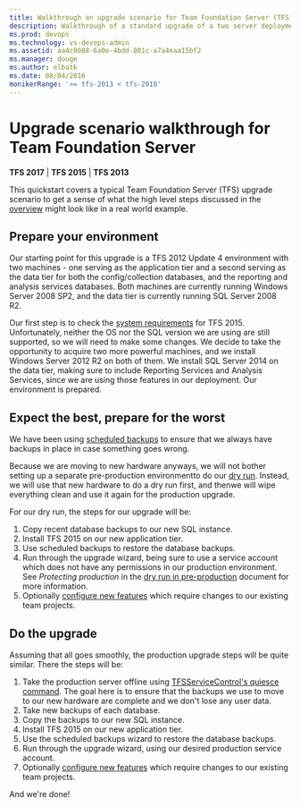 ```yaml
---
title: Walkthrough an upgrade scenario for Team Foundation Server (TFS)
description: Walkthrough of a standard upgrade of a two server deployment from TFS 2012 to TFS 2015.
ms.prod: devops
ms.technology: vs-devops-admin
ms.assetid: aa4c0088-6a0e-4bdd-801c-a7a4eaa15bf2
ms.manager: douge
ms.author: elbatk
ms.date: 08/04/2016
monikerRange: '>= tfs-2013 < tfs-2018'
---
```




# Upgrade scenario walkthrough for Team Foundation Server

**TFS 2017** | **TFS 2015** | **TFS 2013**

This quickstart covers a typical Team Foundation Server (TFS) upgrade scenario to get a sense of what the high level steps discussed in the [overview](../../accounts/account-management.md) might look like in a real world example.

## Prepare your environment

Our starting point for this upgrade is a TFS 2012 Update 4 environment with two machines - one serving as the application tier and a second serving as the data tier for both the config/collection databases, and the reporting and analysis services databases. Both machines are currently running Windows Server 2008 SP2, and the data tier is currently running SQL Server 2008 R2. 

Our first step is to check the [system requirements](../requirements.md) for TFS 2015. Unfortunately, neither the OS nor the SQL version we are using are still supported, so we will need to make some changes. We decide to take the opportunity to acquire two more powerful machines, and we install Windows Server 2012 R2 on
both of them. We install SQL Server 2014 on the data tier, making sure to include Reporting Services and Analysis Services, since we are using those features in our deployment. Our environment is prepared.

## Expect the best, prepare for the worst

We have been using [scheduled backups](../admin/backup/config-backup-sched-plan.md) to ensure that we always have backups in place in case something goes wrong. 

Because we are moving to new hardware anyways, we will not bother setting up a separate pre-production environmentto do our [dry run](pre-production.md). Instead, we will use that new hardware to do a dry run first, and thenwe will wipe everything clean and use it again for the production upgrade.

For our dry run, the steps for our upgrade will be:

1. Copy recent database backups to our new SQL instance.
2. Install TFS 2015 on our new application tier.
3. Use scheduled backups to restore the database backups.
4. Run through the upgrade wizard, 
being sure to use a service account which does not have any permissions in our production environment. 
See *Protecting production* in the [dry run in pre-production](pre-production.md) document for more information. 
5. Optionally [configure new features](../../work/customize/upgrade-tfs-2008-or-2010.md) which require changes to our existing team projects.

## Do the upgrade

Assuming that all goes smoothly, the production upgrade steps will be quite similar. There the steps will be:

1. Take the production server offline using [TFSServiceControl's quiesce command](../command-line/tfsservicecontrol-cmd.md). The goal here is to ensure that the backups we use to move to our new hardware are complete and we don't lose any user data. 
2. Take new backups of each database. 
3. Copy the backups to our new SQL instance.
4. Install TFS 2015 on our new application tier.
5. Use the scheduled backups wizard to restore the database backups.
6. Run through the upgrade wizard, using our desired production service account.
7. Optionally [configure new features](../../work/customize/configure-features-after-upgrade.md) which require changes to our existing team projects.

And we're done! 

